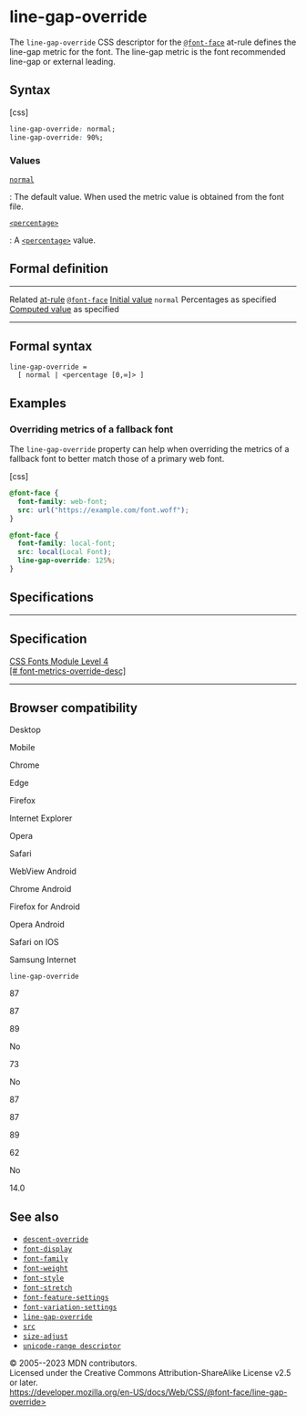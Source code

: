 line-gap-override
=================

The `line-gap-override` CSS descriptor for the
[`@font-face`](@font-face.md) at-rule defines the line-gap metric for
the font. The line-gap metric is the font recommended line-gap or
external leading.

Syntax
------

[css]

```css
line-gap-override: normal;
line-gap-override: 90%;
```

### Values

[`normal`](#normal)

:   The default value. When used the metric value is obtained from the
    font file.

[`<percentage>`](#percentage)

:   A [`<percentage>`](percentage.md) value.

Formal definition
-----------------

  ------------------------------------- -------------------------------
  Related [at-rule](at-rule.md)         [`@font-face`](@font-face.md)
  [Initial value](initial_value.md)     `normal`
  Percentages                           as specified
  [Computed value](computed_value.md)   as specified
  ------------------------------------- -------------------------------

Formal syntax
-------------

```text
line-gap-override = 
  [ normal | <percentage [0,∞]> ]  
```

Examples
--------

### Overriding metrics of a fallback font

The `line-gap-override` property can help when overriding the metrics of
a fallback font to better match those of a primary web font.

[css]

```css
@font-face {
  font-family: web-font;
  src: url("https://example.com/font.woff");
}

@font-face {
  font-family: local-font;
  src: local(Local Font);
  line-gap-override: 125%;
}
```

Specifications
--------------

  ------------------------------------------------------------------------------------------------------

Specification
  ------------------------------------------------------------------------------------------------------

  [CSS Fonts Module Level 4\
  [\#
  font-metrics-override-desc]](https://drafts.csswg.org/css-fonts/#font-metrics-override-desc)

  ------------------------------------------------------------------------------------------------------

Browser compatibility
---------------------

Desktop

Mobile

Chrome

Edge

Firefox

Internet Explorer

Opera

Safari

WebView Android

Chrome Android

Firefox for Android

Opera Android

Safari on IOS

Samsung Internet

`line-gap-override`

87

87

89

No

73

No

87

87

89

62

No

14.0

See also
--------

- [`descent-override`](descent-override.md)
- [`font-display`](_Resources/Markup%20And%20Styling/css/@font-face/font-display.md)
- [`font-family`](_Resources/Markup%20And%20Styling/css/@font-face/font-family.md)
- [`font-weight`](_Resources/Markup%20And%20Styling/css/@font-face/font-weight.md)
- [`font-style`](_Resources/Markup%20And%20Styling/css/@font-face/font-style.md)
- [`font-stretch`](_Resources/Markup%20And%20Styling/css/@font-face/font-stretch.md)
- [`font-feature-settings`](_Resources/Markup%20And%20Styling/css/font-feature-settings.md)
- [`font-variation-settings`](_Resources/Markup%20And%20Styling/css/@font-face/font-variation-settings.md)
- [`line-gap-override`](line-gap-override.md)
- [`src`](src.md)
- [`size-adjust`](size-adjust.md)
- [`unicode-range descriptor`](unicode-range.md)

© 2005--2023 MDN contributors.\
Licensed under the Creative Commons Attribution-ShareAlike License v2.5
or later.\
https://developer.mozilla.org/en-US/docs/Web/CSS/@font-face/line-gap-override>

